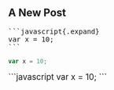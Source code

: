 ## A New Post

<pre>
```javascript{.expand}
var x = 10;
```
</pre>

```javascript
var x = 10;
```
<big>
```javascript
var x = 10;
```
</big>